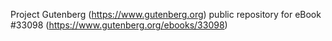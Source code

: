 Project Gutenberg (https://www.gutenberg.org) public repository for eBook #33098 (https://www.gutenberg.org/ebooks/33098)
